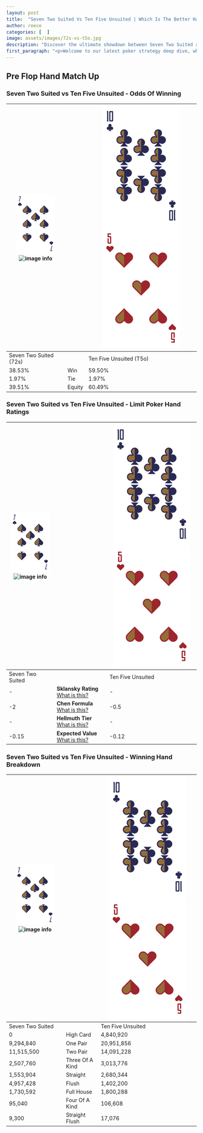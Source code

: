 ```yaml
---
layout: post
title:  "Seven Two Suited Vs Ten Five Unsuited | Which Is The Better Hand In Poker? A Complete Guide"
author: reece
categories: [  ]
image: assets/images/72s-vs-t5o.jpg
description: "Discover the ultimate showdown between Seven Two Suited and Ten Five Unsuited in poker! Uncover the odds, strategies, and scenarios where one hand triumphs over the other. Get ready to up your poker game with this thrilling analysis."
first_paragraph: "<p>Welcome to our latest poker strategy deep dive, where we're pitting two distinct hands against each other in a high-stakes showdown: Seven Two Suited vs Ten Five Unsuited.</p><p>In the dynamic world of poker, every decision counts, and knowing which hand holds the upper hand is key to your success at the table.</p><p>In this article, we'll dissect these two hands, explore the scenarios where one dominates the other, and equip you with the knowledge to make strategic choices that can tip the odds in your favor.</p><p>Get ready to unravel the intriguing dynamics of these poker hands and elevate your game to new heights.</p>"
---
```




[comment]: # (sp0)

## Pre Flop Hand Match Up

<div class="table hand-ratings" markdown="1"> 



### Seven Two Suited vs Ten Five Unsuited - Odds Of Winning


    
| ![image info](assets/images/hand1/7.png) ![image info](assets/images/hand1/2s.png) |  | ![image info](assets/images/hand2/T.png) ![image info](assets/images/hand2/5o.png) |
| -------- | -------- | -------- |
| Seven Two Suited (72s) |  | Ten Five Unsuited (T5o) |
| 38.53% | Win | 59.50% |
| 1.97% | Tie | 1.97% |
| 39.51% | Equity | 60.49% |




[comment]: # (sp1)



### Seven Two Suited vs Ten Five Unsuited - Limit Poker Hand Ratings


    
| ![image info](assets/images/hand1/7.png) ![image info](assets/images/hand1/2s.png) |  | ![image info](assets/images/hand2/T.png) ![image info](assets/images/hand2/5o.png) |
| -------- | -------- | -------- |
| Seven Two Suited |  | Ten Five Unsuited |
| - | **Sklansky Rating** [What is this?](/sklansky-rating-explained) | - |
| -2 | **Chen Formula** [What is this?](/chen-formula-explained) | -0.5 |
| - | **Hellmuth Tier** [What is this?](/Hellmuth-tier-explained) | - |
| -0.15 | **Expected Value** [What is this?](/expected-value-explained) | -0.12 |




[comment]: # (sp2)



### Seven Two Suited vs Ten Five Unsuited - Winning Hand Breakdown


    
| ![image info](assets/images/hand1/7.png) ![image info](assets/images/hand1/2s.png) |  | ![image info](assets/images/hand2/T.png) ![image info](assets/images/hand2/5o.png) |
| -------- | -------- | -------- |
| Seven Two Suited |  | Ten Five Unsuited |
| 0 | High Card | 4,840,920 |
| 9,294,840 | One Pair | 20,951,856 |
| 11,515,500 | Two Pair | 14,091,228 |
| 2,507,760 | Three Of A Kind | 3,013,776 |
| 1,553,904 | Straight | 2,680,344 |
| 4,957,428 | Flush | 1,402,200 |
| 1,730,592 | Full House | 1,800,288 |
| 95,040 | Four Of A Kind | 106,608 |
| 9,300 | Straight Flush | 17,076 |




[comment]: # (sp3)



</div>

[comment]: # (sp4)



[comment]: # (sp5)

